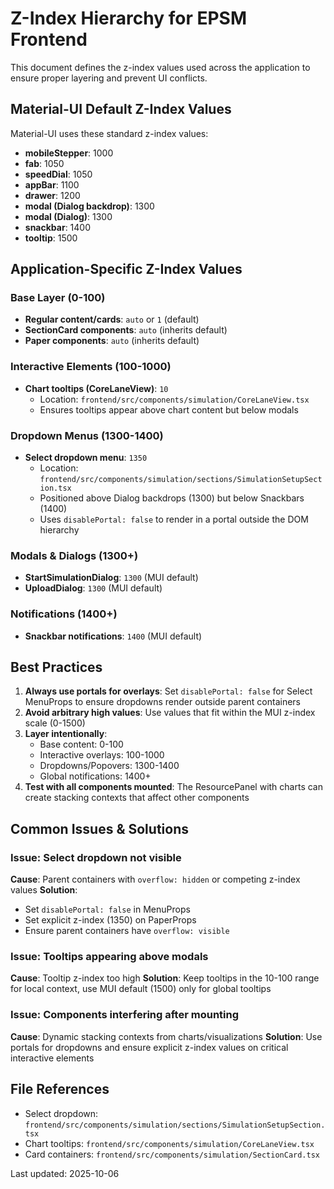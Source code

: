 # Z-Index Hierarchy for EPSM Frontend

This document defines the z-index values used across the application to ensure proper layering and prevent UI conflicts.

## Material-UI Default Z-Index Values

Material-UI uses these standard z-index values:
- **mobileStepper**: 1000
- **fab**: 1050
- **speedDial**: 1050
- **appBar**: 1100
- **drawer**: 1200
- **modal (Dialog backdrop)**: 1300
- **modal (Dialog)**: 1300
- **snackbar**: 1400
- **tooltip**: 1500

## Application-Specific Z-Index Values

### Base Layer (0-100)
- **Regular content/cards**: `auto` or `1` (default)
- **SectionCard components**: `auto` (inherits default)
- **Paper components**: `auto` (inherits default)

### Interactive Elements (100-1000)
- **Chart tooltips (CoreLaneView)**: `10`
  - Location: `frontend/src/components/simulation/CoreLaneView.tsx`
  - Ensures tooltips appear above chart content but below modals

### Dropdown Menus (1300-1400)
- **Select dropdown menu**: `1350`
  - Location: `frontend/src/components/simulation/sections/SimulationSetupSection.tsx`
  - Positioned above Dialog backdrops (1300) but below Snackbars (1400)
  - Uses `disablePortal: false` to render in a portal outside the DOM hierarchy

### Modals & Dialogs (1300+)
- **StartSimulationDialog**: `1300` (MUI default)
- **UploadDialog**: `1300` (MUI default)

### Notifications (1400+)
- **Snackbar notifications**: `1400` (MUI default)

## Best Practices

1. **Always use portals for overlays**: Set `disablePortal: false` for Select MenuProps to ensure dropdowns render outside parent containers
2. **Avoid arbitrary high values**: Use values that fit within the MUI z-index scale (0-1500)
3. **Layer intentionally**: 
   - Base content: 0-100
   - Interactive overlays: 100-1000
   - Dropdowns/Popovers: 1300-1400
   - Global notifications: 1400+
4. **Test with all components mounted**: The ResourcePanel with charts can create stacking contexts that affect other components

## Common Issues & Solutions

### Issue: Select dropdown not visible
**Cause**: Parent containers with `overflow: hidden` or competing z-index values
**Solution**: 
- Set `disablePortal: false` in MenuProps
- Set explicit z-index (1350) on PaperProps
- Ensure parent containers have `overflow: visible`

### Issue: Tooltips appearing above modals
**Cause**: Tooltip z-index too high
**Solution**: Keep tooltips in the 10-100 range for local context, use MUI default (1500) only for global tooltips

### Issue: Components interfering after mounting
**Cause**: Dynamic stacking contexts from charts/visualizations
**Solution**: Use portals for dropdowns and ensure explicit z-index values on critical interactive elements

## File References

- Select dropdown: `frontend/src/components/simulation/sections/SimulationSetupSection.tsx`
- Chart tooltips: `frontend/src/components/simulation/CoreLaneView.tsx`
- Card containers: `frontend/src/components/simulation/SectionCard.tsx`

Last updated: 2025-10-06
